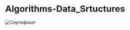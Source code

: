 # Algorithms-Data_Srtuctures

![Сертификат](https://github.com/tintubiel/Algorithms-Data_Srtuctures/blob/main/Sertificate.png)

